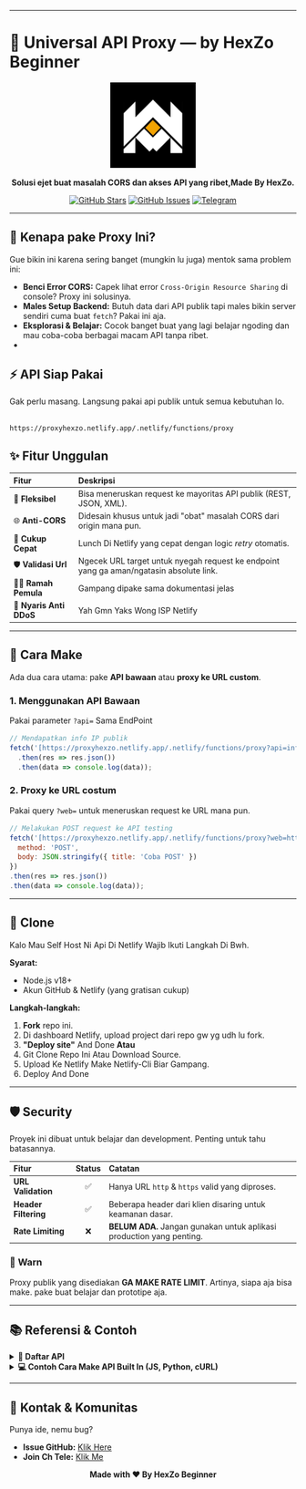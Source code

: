 
-----


# 🚀 Universal API Proxy — by HexZo Beginner

<p align="center">
  <img src="file.png" alt="Universal API Proxy Logo" width="150"/>
</p>

<p align="center">
  <strong>Solusi ejet buat masalah CORS dan akses API yang ribet,Made By HexZo.</strong>
  <br>
</p>

<p align="center">
  <a href="https://github.com/HexZoNetwork/UniversalProxy/stargazers"><img src="https://img.shields.io/github/stars/HexZoNetwork/UniversalProxy?style=for-the-badge&logo=github&color=gold" alt="GitHub Stars"></a>
  <a href="https://github.com/HexZoNetwork/UniversalProxy/issues"><img src="https://img.shields.io/github/issues/HexZoNetwork/UniversalProxy?style=for-the-badge&logo=github&color=red" alt="GitHub Issues"></a>
  <a href="https://t.me/hexzo_not_devz"><img src="https://img.shields.io/badge/Komunitas-Telegram-blue?style=for-the-badge&logo=telegram" alt="Telegram"></a>
</p>

---

## 🌟 Kenapa pake Proxy Ini?

Gue bikin ini karena sering banget (mungkin lu juga) mentok sama problem ini:
* **Benci Error CORS:** Capek lihat error `Cross-Origin Resource Sharing` di console? Proxy ini solusinya.
* **Males Setup Backend:** Butuh data dari API publik tapi males bikin server sendiri cuma buat `fetch`? Pakai ini aja.
* **Eksplorasi & Belajar:** Cocok banget buat yang lagi belajar ngoding dan mau coba-coba berbagai macam API tanpa ribet.
* 
## ⚡ API Siap Pakai

Gak perlu masang. Langsung pakai api publik untuk semua kebutuhan lo.

```

https://proxyhexzo.netlify.app/.netlify/functions/proxy

````

## ✨ Fitur Unggulan

| Fitur | Deskripsi |
|:--- |:--- |
| 🔗 **Fleksibel** | Bisa meneruskan request ke mayoritas API publik (REST, JSON, XML). |
| 🌐 **Anti-CORS** | Didesain khusus untuk jadi "obat" masalah CORS dari origin mana pun. |
| 🚀 **Cukup Cepat**| Lunch Di Netlify yang cepat dengan logic *retry* otomatis. |
| 🛡️ **Validasi Url** | Ngecek URL target untuk nyegah request ke endpoint yang ga aman/ngatasin absolute link. |
| 👨‍💻 **Ramah Pemula** | Gampang dipake sama dokumentasi jelas |
| 🤑 **Nyaris Anti DDoS** | Yah Gmn Yaks Wong ISP Netlify |

-----

## 🚀 Cara Make

Ada dua cara utama: pake **API bawaan** atau **proxy ke URL custom**.

### 1. Menggunakan API Bawaan

Pakai parameter `?api=` Sama EndPoint

```javascript
// Mendapatkan info IP publik
fetch('[https://proxyhexzo.netlify.app/.netlify/functions/proxy?api=info.ip](https://proxyhexzo.netlify.app/.netlify/functions/proxy?api=info.ip)')
  .then(res => res.json())
  .then(data => console.log(data));
```

### 2. Proxy ke URL costum

Pakai query `?web=` untuk meneruskan request ke URL mana pun.

```javascript
// Melakukan POST request ke API testing
fetch('[https://proxyhexzo.netlify.app/.netlify/functions/proxy?web=https://jsonplaceholder.typicode.com/posts](https://proxyhexzo.netlify.app/.netlify/functions/proxy?web=https://jsonplaceholder.typicode.com/posts)', {
  method: 'POST',
  body: JSON.stringify({ title: 'Coba POST' })
})
.then(res => res.json())
.then(data => console.log(data));
```

-----

## 🔧 Clone

Kalo Mau Self Host Ni Api Di Netlify Wajib Ikuti Langkah Di Bwh.

**Syarat:**

  * Node.js v18+
  * Akun GitHub & Netlify (yang gratisan cukup)

**Langkah-langkah:**

1.  **Fork** repo ini.
2.  Di dashboard Netlify, upload project dari repo gw yg udh lu fork.
3.  **"Deploy site"** And Done
**Atau**
1.  Git Clone Repo Ini Atau Download Source.
2.  Upload Ke Netlify Make Netlify-Cli Biar Gampang.
3.  Deploy And Done

-----

## 🛡️ Security

Proyek ini dibuat untuk belajar dan development. Penting untuk tahu batasannya.

| Fitur | Status | Catatan |
|:--- |:---:|:--- |
| **URL Validation** | ✅ | Hanya URL `http` & `https` valid yang diproses. |
| **Header Filtering** | ✅ | Beberapa header dari klien disaring untuk keamanan dasar. |
| **Rate Limiting** | ❌ | **BELUM ADA.** Jangan gunakan untuk aplikasi production yang penting. |

### 🚨 **Warn**

Proxy publik yang disediakan **GA MAKE RATE LIMIT**. Artinya, siapa aja bisa make. pake buat belajar dan prototipe aja.

-----

## 📚 Referensi & Contoh

<details>
<summary><strong>📂 Daftar API</strong></summary>

### 🔍 Info

  - **IP Address:** `?api=info.ip`
  - **Geo Location:** `?api=info.geoip`
  - **Time:** `?api=info.time`
  - **Request Headers:** `?api=info.headers`

### 😄 Fun

  - **Joke:** `?api=fun.joke`
  - **Cat Fact:** `?api=fun.cat_fact`
  - **Dog Image:** `?api=fun.dog_image`
  - **Meme:** `?api=fun.meme`

### 💻 Dev

  - **GitHub User:** `?api=dev.github_user&username={nama_user}`
  - **GitHub Repos:** `?api=dev.github_repos&username={nama_user}`
  - **JSONPlaceholder Post:** `?api=dev.jsonplaceholder_post&id={post_id}`
  - **HTTPBin Test:** `?api=dev.httpbin`

### 🌦️ Cuaca

  - **Current Weather:** `?api=weather.current&location={kota}`
  - **Forecast:** `?api=weather.forecast&lat={latitude}&lon={longitude}`

</details>

<details>
<summary><strong>💻 Contoh Cara Make API Built In (JS, Python, cURL)</strong></summary>

### JavaScript

```javascript
const API_BASE = '[https://proxyhexzo.netlify.app/.netlify/functions/proxy](https://proxyhexzo.netlify.app/.netlify/functions/proxy)';

// GET GitHub user info
fetch(`${API_BASE}?api=dev.github_user&username=octocat`)
  .then(res => res.json())
  .then(data => console.log('Nama User GitHub:', data.name));
```

### Python

```python
import requests

API_BASE = "[https://proxyhexzo.netlify.app/.netlify/functions/proxy](https://proxyhexzo.netlify.app/.netlify/functions/proxy)"

# GET cuaca di Jakarta
params = {"api": "weather.current", "location": "Jakarta"}
response = requests.get(API_BASE, params=params)

if response.ok:
    print(response.json())
else:
    print("Gagal mengambil data cuaca")
```

### cURL

```bash
# POST request via proxy
curl -X POST "[https://proxyhexzo.netlify.app/.netlify/functions/proxy?web=https://httpbin.org/post](https://proxyhexzo.netlify.app/.netlify/functions/proxy?web=https://httpbin.org/post)" \
  -H "Content-Type: application/json" \
  -d '{"pesan": "Hello dari cURL"}'
```

</details>

-----

## 💬 Kontak & Komunitas

Punya ide, nemu bug?

  * **Issue GitHub:** [Klik Here](https://www.google.com/url?sa=E&source=gmail&q=https://github.com/HexZoNetwork/UniversalProxy/issues)
  * **Join Ch Tele:** [Klik Me](https://t.me/hexzo_not_devz)

<div align="center">
<p\><strong>Made with ❤️ By HexZo Beginner</strong></p>
</div>

```
```





